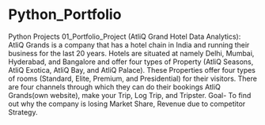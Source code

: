 # Python_Portfolio
Python Projects
01_Portfolio_Project (AtliQ Grand Hotel Data Analytics): AtliQ Grands is a company that has a hotel chain in India and running their business for the last 20 years. Hotels are situated at namely Delhi, Mumbai, Hyderabad, and Bangalore and offer four types of Property (AtliQ Seasons, AtliQ Exotica, AtliQ Bay, and AtliQ Palace). These Properties offer four types of rooms (Standard, Elite, Premium, and Presidential) for their visitors. There are four channels through which they can do their bookings AtliQ Grands(own website), make your Trip, Log Trip, and Tripster.
Goal- To find out why the company is losing Market Share, Revenue due to competitor Strategy.

